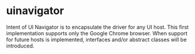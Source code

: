 # uinavigator
Intent of UI Navigator is to encapsulate the driver for any UI host.  This first implementation supports only the Google Chrome browser.  When support for future hosts is implemented, interfaces and/or abstract classes will be introduced.
